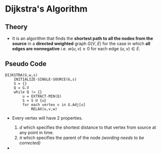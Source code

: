 # Dijkstra's Algorithm

## Theory
- It is an algorithm that finds the **shortest path to all the nodes from the source** in a **directed weighted** graph $G(V,E)$ for the case in which **all edges are nonnegative** i.e. $w(u,v) \geq 0$ for each edge $(u,v) \in E$.

## Pseudo Code

```pseudo
DIJKSTRA(G,w,s)
    INITIALIZE-SINGLE-SOURCE(G,s)
    S = {}
    Q = G.V
    while Q != {}
        u = EXTRACT-MIN(Q)
        S = S U {u}
        for each vertex v in G.Adj[u]
            RELAX(u,v,w)
```

- Every vertex will have $2$ properties.
    1. $d$ which specifies the shortest distance to that vertex from source at any point in time.
    2. $\pi$ which specifies the parent of the node *(wording needs to be corrected)*



- 